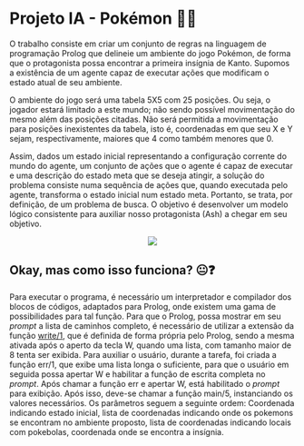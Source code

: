 # Projeto IA - Pokémon :8ball::boom:
O trabalho consiste em criar um conjunto de regras na linguagem de programação Prolog que delineie um ambiente do jogo Pokémon, de forma que o protagonista possa encontrar a primeira insígnia de Kanto. Supomos a existência de um agente capaz de executar ações que modificam o estado atual de seu ambiente.

O ambiente do jogo será uma tabela 5X5 com 25 posições. Ou seja, o jogador estará limitado a este mundo; não sendo possível movimentação do mesmo além das posições citadas. Não será permitida a movimentação para posições inexistentes da tabela, isto é, coordenadas em que seu X e Y sejam, respectivamente, maiores que 4 como também menores que 0.

Assim, dados um estado inicial representando a configuração corrente do mundo do agente, um conjunto de ações que o agente é capaz de executar e uma descrição do estado meta que se deseja atingir, a solução do problema consiste numa sequência de ações que, quando executada pelo agente, transforma o estado inicial num estado meta. Portanto, se trata, por definição, de um problema de busca. O objetivo é desenvolver um modelo lógico consistente para auxiliar nosso protagonista (Ash) a chegar em seu objetivo.
<p align="center"><img src="http://imagem.b2s-space.com/upimg/60505/0/1d853b168b.png"></p>

## Okay, mas como isso funciona? :neutral_face::question:
Para executar o programa, é necessário um interpretador e compilador dos blocos de códigos, adaptados para Prolog, onde existem uma gama de possibilidades para tal função.
Para que o Prolog, possa mostrar em seu *prompt* a lista de caminhos completo, é necessário de utilizar a extensão da função [write/1](http://www.swi-prolog.org/FAQ/AllOutput.html), que é definida de forma própria pelo Prolog, sendo a mesma ativada após o aperto da tecla W, quando uma lista, com tamanho maior de 8 tenta ser exibida. Para auxiliar o usuário, durante a tarefa, foi criada a função err/1, que exibe uma lista longa o suficiente, para que o usuário em seguida possa apertar W e habilitar a função de escrita completa no *prompt*.
Após chamar a função err e apertar W, está habilitado o *prompt* para exibição. Após isso, deve-se chamar a função main/5, instanciando os valores necessários. Os parâmetros seguem a seguinte ordem: Coordenada indicando estado inicial, lista de coordenadas indicando onde os pokemons se encontram no ambiente proposto, lista de coordenadas indicando locais com pokebolas, coordenada onde se encontra a insígnia.
